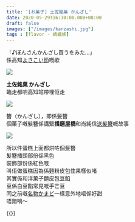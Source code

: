 ```yaml
---
title: '[お菓子] 土佐銘菓 かんざし'
date: 2020-05-29T16:30:00.000+08:00
draft: false
images: ["/images/kanzashi.jpg"]
tags : [flavor - 螞蟻族]
---
```

 
「♪ぼんさんかんざし買うをみた…」   
係高知[よさこい節](https://hidie.net/shikoku6n/)嘅歌  

![](/images/kanzashi.jpg)

**土佐銘菓 かんざし**  
臨走都响高知站帶埋佢走   

![](/images/kanzashi1.jpg)

簪（かんざし），即係髮簪  
個菓子嘅髮簪係講緊**播磨屋橋**和尚純信[送髮簪](https://hidie.net/shikoku6p/)嘅故事  

![](/images/kanzashi2.jpg)

所以件蛋糕上面都烘咗個髮簪  
髮簪插頭部份係黑色  
裝飾部份係紅色嘅  
叫佢做蛋糕因為係麵粉皮包住果樣似啫  
其實係和洋菓子麵皮包豆餡  
豆係白豆餡常見嘅手芒豆  
同之前嘅[名物かまど](https://hidie.net/kamado/)一樣意外地唔係好甜  
唔錯喎～

{{<shikoku>}}
